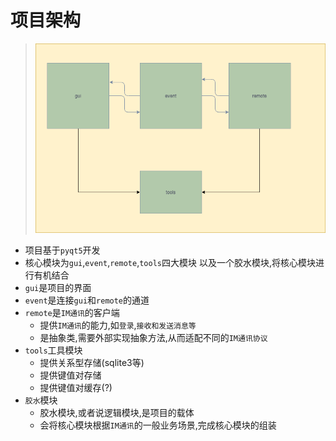 # 项目架构
> ![](./images/架构图.png)
* 项目基于`pyqt5`开发
* 核心模块为`gui`,`event`,`remote`,`tools`四大模块
以及一个胶水模块,将核心模块进行有机结合
* `gui`是项目的界面
* `event`是连接`gui`和`remote`的通道
* `remote`是`IM通讯`的客户端
    * 提供`IM通讯`的能力,如`登录`,`接收和发送消息等`
    * 是抽象类,需要外部实现抽象方法,从而适配不同的`IM通讯协议`
* `tools`工具模块
    * 提供关系型存储(sqlite3等)
    * 提供键值对存储
    * 提供键值对缓存(?)
* `胶水`模块
    * 胶水模块,或者说逻辑模块,是项目的载体
    * 会将核心模块根据`IM通讯`的一般业务场景,完成核心模块的组装




    